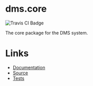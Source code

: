 dms.core
========

![Travis CI Badge](https://travis-ci.org/dms-org/core.svg?branch=master)

The core package for the DMS system.

Links
=====

 - [Documentation](./docs/)
 - [Source](./src/)
 - [Tests](./tests/)
